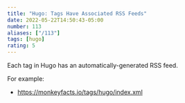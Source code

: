 ```yaml
---
title: "Hugo: Tags Have Associated RSS Feeds"
date: 2022-05-22T14:50:43-05:00
number: 113
aliases: ["/113"]
tags: [hugo]
rating: 5
---
```


Each tag in Hugo has an automatically-generated RSS feed.

For example:
- https://monkeyfacts.io/tags/hugo/index.xml
